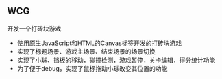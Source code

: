 ## WCG

开发一个打砖块游戏

- 使用原生JavaScript和HTML的Canvas标签开发的打砖块游戏
- 实现了标题场景、游戏主场景、结束场景的场景切换
- 实现了小球、挡板的移动，碰撞检测，游戏暂停，关卡编辑，得分统计功能
- 为了便于debug，实现了鼠标拖动小球改变其位置的功能

